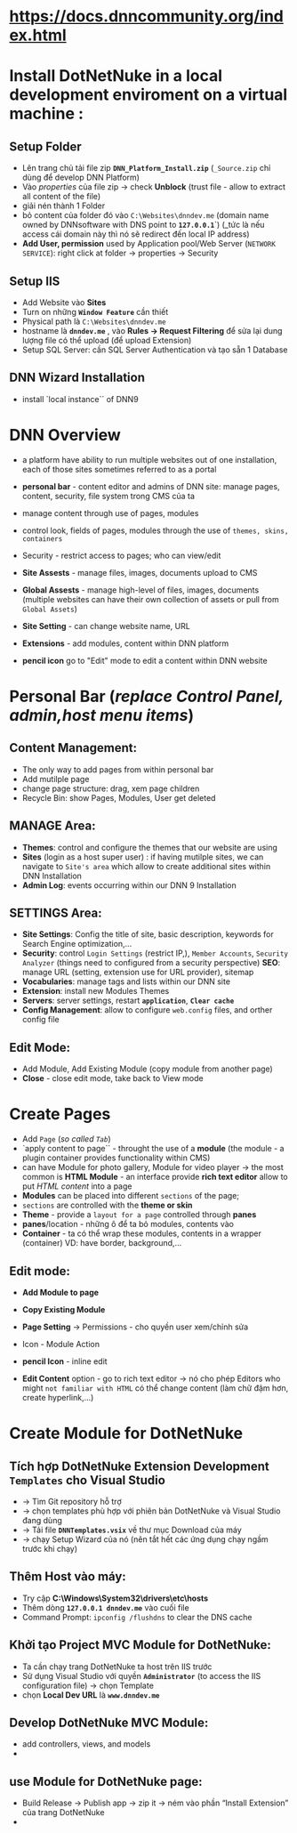 # https://docs.dnncommunity.org/index.html

# Install DotNetNuke in a local development enviroment on a virtual machine :
## Setup Folder 
* Lên trang chủ tải file zip **`DNN_Platform_Install.zip`** (`_Source.zip` chỉ dùng để develop DNN Platform)
* Vào _properties_ của file zip -> check **Unblock** (trust file - allow to extract all content of the file)
* giải nén thành 1 Folder 
* bỏ content của folder đó vào `C:\Websites\dnndev.me` (domain name owned by DNNsoftware with DNS point to **`127.0.0.1`**`) (_tức là nếu access cái domain này thì nó sẽ redirect đến local IP address)
* **Add User, permission** used by Application pool/Web Server (`NETWORK SERVICE`): right click at folder -> properties -> Security

## Setup IIS
* Add Website vào **Sites**
* Turn on những **`Window Feature`** cần thiết
* Physical path là `C:\Websites\dnndev.me`
* hostname là **`dnndev.me`** , vào **Rules -> Request Filtering** để sửa lại dung lượng file có thể upload (để upload Extension)
* Setup SQL Server: cần SQL Server Authentication và tạo sẵn 1 Database

## DNN Wizard Installation
* install `local instance`` of DNN9

# DNN Overview
* a platform have ability to run multiple websites out of one installation, each of those sites sometimes referred to as a portal
* **personal bar** - content editor and admins of DNN site: manage pages, content, security, file system trong CMS của ta
* manage content through use of pages, modules 
* control look, fields of pages, modules through the use of `themes, skins, containers`
* Security - restrict access to pages; who can view/edit

* **Site Assests** - manage files, images, documents upload to CMS
* **Global Assests** - manage high-level of files, images, documents (multiple websites can have their own collection of assets or pull from `Global Assets`)
* **Site Setting** - can change website name, URL
* **Extensions** - add modules, content within DNN platform
* **pencil icon** go to "Edit" mode to edit a content within DNN website

# Personal Bar (_replace Control Panel, admin,host menu items_)

## Content Management:
* The only way to add pages from within personal bar
* Add mutilple page 
* change page structure: drag, xem page children
* Recycle Bin: show Pages, Modules, User get deleted  

## MANAGE Area:
* **Themes**: control and configure the themes that our website are using
* **Sites** (login as a host super user) : if having mutilple sites, we can navigate to `Site's area` which allow to create additional sites within DNN Installation
* **Admin Log**: events occurring within our DNN 9 Installation

## SETTINGS Area:
* **Site Settings**: Config the title of site, basic description, keywords for Search Engine optimization,... 
* **Security**: control `Login Settings` (restrict IP,), `Member Accounts`, `Security Analyzer` (things need to configured from a security perspective)
**SEO**: manage URL (setting, extension use for URL provider), sitemap
* **Vocabularies**: manage tags and lists within our DNN site
* **Extension**: install new Modules Themes
* **Servers**: server settings, restart **`application`**, **`Clear cache`**
* **Config Management**: allow to configure `web.config` files, and orther config file

## Edit Mode:
* Add Module, Add Existing Module (copy module from another page)
* **Close** - close edit mode, take back to View mode


# Create Pages
* Add `Page` (_so called `Tab`_)
* `apply content to page`` - throught the use of a **module** (the module - a plugin container provides functionality within CMS)
* can have Module for photo gallery, Module for video player -> the most common is **HTML Module** - an interface provide **rich text editor** allow to put _HTML content_ into a page
* **Modules** can be placed into different `sections` of the page; 
* `sections` are controlled with the **theme or skin**
* **Theme** - provide a `layout for a page` controlled through **panes**
* **panes**/location - những ô để ta bỏ modules, contents vào
* **Container** - ta có thể wrap these modules, contents in a wrapper (container) VD: have border, background,...

## Edit mode:
* **Add Module to page** 
* **Copy Existing Module**
* **Page Setting** -> Permissions - cho quyền user xem/chỉnh sửa

* Icon - Module Action
* **pencil Icon** - inline edit
* **Edit Content** option - go to rich text editor -> nó cho phép Editors who might `not familiar with HTML` có thể change content (làm chữ đậm hơn, create hyperlink,...)


# Create Module for DotNetNuke
## Tích hợp DotNetNuke Extension Development `Templates` cho Visual Studio 
* -> Tìm Git repository hỗ trợ  
* -> chọn templates phù hợp với phiên bản DotNetNuke và Visual Studio đang dùng
* -> Tải file **`DNNTemplates.vsix`** về thư mục Download của máy
* -> chạy Setup Wizard của nó (nên tắt hết các ứng dụng chạy ngầm trước khi chạy)

## Thêm Host vào máy:
* Try cập **C:\Windows\System32\drivers\etc\hosts**
* Thêm dòng **`127.0.0.1 dnndev.me`** vào cuối file
* Command Prompt: `ipconfig /flushdns` to clear the DNS cache

## Khởi tạo Project MVC Module for DotNetNuke:
* Ta cần chạy trang DotNetNuke ta host trên IIS trước
* Sử dụng Visual Studio với quyền **`Administrator`** (to access the IIS configuration file) -> chọn Template
* chọn **Local Dev URL** là **`www.dnndev.me`**

## Develop DotNetNuke MVC Module:
* add controllers, views, and models
* 

## use Module for DotNetNuke page:
* Build Release -> Publish app -> zip it -> ném vào phần “Install Extension” của trang DotNetNuke
* 